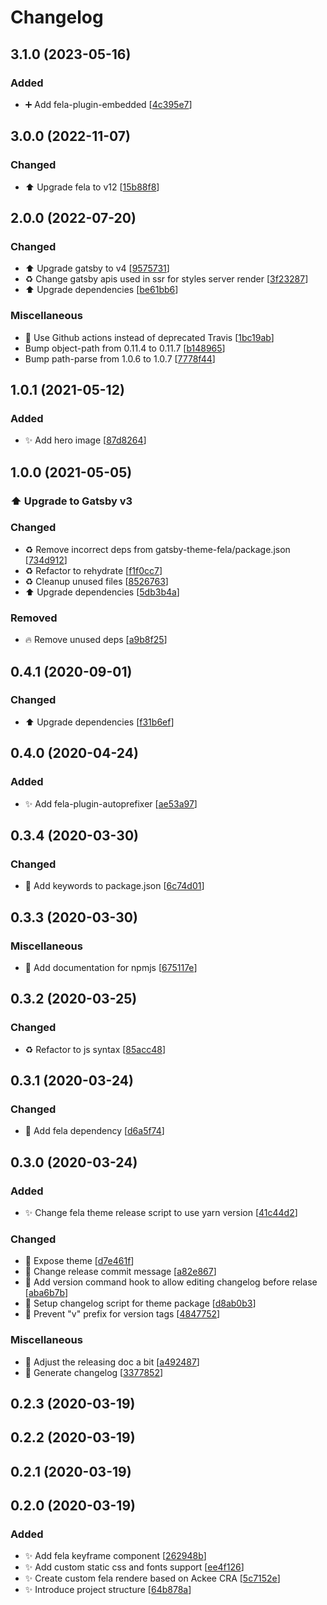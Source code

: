 # Changelog

<a name="3.1.0"></a>

## 3.1.0 (2023-05-16)

### Added

- ➕ Add fela-plugin-embedded [[4c395e7](https://github.com/AckeeCZ/gatsby-theme-fela/commit/4c395e750dd4bbb76d30f93f96473ab9b9dd1c4c)]

<a name="3.0.0"></a>

## 3.0.0 (2022-11-07)

### Changed

- ⬆️ Upgrade fela to v12 [[15b88f8](https://github.com/AckeeCZ/gatsby-theme-fela/commit/15b88f8303b38851347f6de5ca8b5d7ccc3633cc)]

<a name="2.0.0"></a>

## 2.0.0 (2022-07-20)

### Changed

- ⬆️ Upgrade gatsby to v4 [[9575731](https://github.com/AckeeCZ/gatsby-theme-fela/commit/9575731ace22201b05e10894c66c3e119fa14878)]
- ♻️ Change gatsby apis used in ssr for styles server render [[3f23287](https://github.com/AckeeCZ/gatsby-theme-fela/commit/3f2328730a8a11354056a8219ec32345d1e790ad)]
- ⬆️ Upgrade dependencies [[be61bb6](https://github.com/AckeeCZ/gatsby-theme-fela/commit/be61bb61cf5e534b4cd0d2fabd952fbb9daf22fd)]

### Miscellaneous

- 👷 Use Github actions instead of deprecated Travis [[1bc19ab](https://github.com/AckeeCZ/gatsby-theme-fela/commit/1bc19abbc43bf0ded9581ede38e8f8e6b19fc034)]
- Bump object-path from 0.11.4 to 0.11.7 [[b148965](https://github.com/AckeeCZ/gatsby-theme-fela/commit/b148965177600ab2f9ad75ea47175c01e73439aa)]
- Bump path-parse from 1.0.6 to 1.0.7 [[7778f44](https://github.com/AckeeCZ/gatsby-theme-fela/commit/7778f44482ceda2f26d2bbd03693e69ee1eb91bc)]

<a name="1.0.1"></a>

## 1.0.1 (2021-05-12)

### Added

- ✨ Add hero image [[87d8264](https://github.com/AckeeCZ/gatsby-theme-fela/commit/87d8264d8ad721b88489535d91298ca708616825)]

<a name="1.0.0"></a>

## 1.0.0 (2021-05-05)

### ⬆️ Upgrade to Gatsby v3

### Changed

- ♻️ Remove incorrect deps from gatsby-theme-fela/package.json [[734d912](https://github.com/AckeeCZ/gatsby-theme-fela/commit/734d91244ddfdf6028fb1fe56ac0f780f0eea0c9)]
- ♻️ Refactor to rehydrate [[f1f0cc7](https://github.com/AckeeCZ/gatsby-theme-fela/commit/f1f0cc742c8940472bc771764c5a2d27329fdbaf)]
- ♻️ Cleanup unused files [[8526763](https://github.com/AckeeCZ/gatsby-theme-fela/commit/85267633825eac00e0ba92ec8991ac72a5b1d858)]
- ⬆️ Upgrade dependencies [[5db3b4a](https://github.com/AckeeCZ/gatsby-theme-fela/commit/5db3b4a0d2fd13b12726e462b9acf0ee78e13b00)]

### Removed

- 🔥 Remove unused deps [[a9b8f25](https://github.com/AckeeCZ/gatsby-theme-fela/commit/a9b8f25a63581024266fe85f7f3c33d0c477c791)]

<a name="0.4.1"></a>

## 0.4.1 (2020-09-01)

### Changed

- ⬆️ Upgrade dependencies [[f31b6ef](https://github.com/AckeeCZ/gatsby-theme-fela/commit/f31b6ef30004ba172fe693446bc386849f174cc2)]

<a name="0.4.0"></a>

## 0.4.0 (2020-04-24)

### Added

- ✨ Add fela-plugin-autoprefixer [[ae53a97](https://github.com/AckeeCZ/gatsby-theme-fela/commit/ae53a978efe4805aa9b58fc00c40b281de4d21e1)]

<a name="0.3.4"></a>

## 0.3.4 (2020-03-30)

### Changed

- 🔧 Add keywords to package.json [[6c74d01](https://github.com/AckeeCZ/gatsby-theme-fela/commit/6c74d01c8f392f0b3f93383c5eef5c15b4e9042f)]

<a name="0.3.3"></a>

## 0.3.3 (2020-03-30)

### Miscellaneous

- 📝 Add documentation for npmjs [[675117e](https://github.com/AckeeCZ/gatsby-theme-fela/commit/675117e7d9f4699752ceb7c6cb585bb69fcc5267)]

<a name="0.3.2"></a>

## 0.3.2 (2020-03-25)

### Changed

- ♻️ Refactor to js syntax [[85acc48](https://github.com/AckeeCZ/gatsby-theme-fela/commit/85acc48aed2ce666f2975e44d78d5053ae908eb8)]

<a name="0.3.1"></a>

## 0.3.1 (2020-03-24)

### Changed

- 🔧 Add fela dependency [[d6a5f74](https://github.com/AckeeCZ/gatsby-theme-fela/commit/d6a5f74336560175a71877a6ab0453288afad229)]

<a name="0.3.0"></a>

## 0.3.0 (2020-03-24)

### Added

- ✨ Change fela theme release script to use yarn version [[41c44d2](https://github.com/AckeeCZ/gatsby-theme-fela/commit/41c44d2048413703715e0c66a06853bfa0e02397)]

### Changed

- 🎨 Expose theme [[d7e461f](https://github.com/AckeeCZ/gatsby-theme-fela/commit/d7e461f9e76fc2fda6ce944cdb3ebce2822a7a4d)]
- 🔧 Change release commit message [[a82e867](https://github.com/AckeeCZ/gatsby-theme-fela/commit/a82e867005b8e1a8deb4f6638ad0431db276be95)]
- 🔧 Add version command hook to allow editing changelog before relase [[aba6b7b](https://github.com/AckeeCZ/gatsby-theme-fela/commit/aba6b7b753acc87f63e5d2efe6dbe482f61fce34)]
- 🔧 Setup changelog script for theme package [[d8ab0b3](https://github.com/AckeeCZ/gatsby-theme-fela/commit/d8ab0b3ebb8a2de4e540478596b798d3ab5f86d8)]
- 🔧 Prevent &quot;v&quot; prefix for version tags [[4847752](https://github.com/AckeeCZ/gatsby-theme-fela/commit/484775237e2d1985daf0fee334c87a3076301b1a)]

### Miscellaneous

- 📝 Adjust the releasing doc a bit [[a492487](https://github.com/AckeeCZ/gatsby-theme-fela/commit/a4924871adfeb0adb89b91fb010f3f9be366bbf5)]
- 📝 Generate changelog [[3377852](https://github.com/AckeeCZ/gatsby-theme-fela/commit/33778529385465cd0aef7e2755ed5fdc1831f1f7)]

<a name="0.2.3"></a>

## 0.2.3 (2020-03-19)

<a name="0.2.2"></a>

## 0.2.2 (2020-03-19)

<a name="0.2.1"></a>

## 0.2.1 (2020-03-19)

<a name="0.2.0"></a>

## 0.2.0 (2020-03-19)

### Added

- ✨ Add fela keyframe component [[262948b](https://github.com/AckeeCZ/gatsby-theme-fela/commit/262948b8bdf5fb0cd75c07e1505aafbc766f8932)]
- ✨ Add custom static css and fonts support [[ee4f126](https://github.com/AckeeCZ/gatsby-theme-fela/commit/ee4f12654faf87911bf7ed5f4026419146e6eee2)]
- ✨ Create custom fela rendere based on Ackee CRA [[5c7152e](https://github.com/AckeeCZ/gatsby-theme-fela/commit/5c7152e08d0d28297b3152246736cffb357977ab)]
- ✨ Introduce project structure [[64b878a](https://github.com/AckeeCZ/gatsby-theme-fela/commit/64b878a0fd9b9a3704ce91256f43aac956246d20)]
